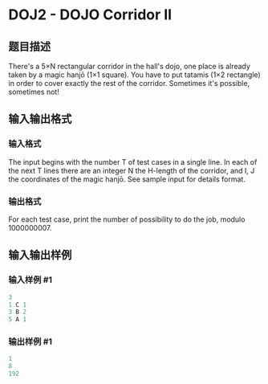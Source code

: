 # DOJ2 - DOJO Corridor II

## 题目描述

There's a 5×N rectangular corridor in the hall's dojo, one place is already taken by a magic hanjō (1×1 square). You have to put tatamis (1×2 rectangle) in order to cover exactly the rest of the corridor. Sometimes it's possible, sometimes not!

## 输入输出格式

### 输入格式

The input begins with the number T of test cases in a single line. In each of the next T lines there are an integer N the H-length of the corridor, and I, J the coordinates of the magic hanjō. See sample input for details format.

### 输出格式

For each test case, print the number of possibility to do the job, modulo 1000000007.

## 输入输出样例

### 输入样例 #1

```cpp
3
1 C 1
3 B 2
5 A 1
```


### 输出样例 #1

```cpp
1
8
192
```


